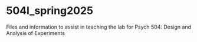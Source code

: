 # 504l_spring2025
Files and information to assist in teaching the lab for Psych 504: Design and Analysis of Experiments
